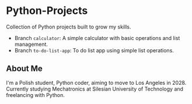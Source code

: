# Python-Projects
Collection of Python projects built to grow my skills.
- Branch `calculator`: A simple calculator with basic operations and list management.
- Branch `to-do-list-app`: To do list app using simple list operations.
  
## About Me
I'm a Polish student, Python coder, aiming to move to Los Angeles in 2028. Currently studying Mechatronics at Silesian University of Technology and freelancing with Python.

